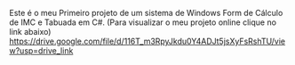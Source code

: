 Este é o meu Primeiro projeto de um sistema de Windows Form de Cálculo de IMC e Tabuada em C#.
(Para visualizar o meu projeto online clique no link abaixo)
https://drive.google.com/file/d/116T_m3RpyJkdu0Y4ADJt5jsXyFsRshTU/view?usp=drive_link
